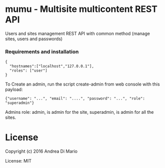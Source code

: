 # mumu - Multisite multicontent REST API

Users and sites management REST API with common method (manage sites, users and passwords)

### Requirements and installation

```
{ 
  "hostnames":["localhost","127.0.0.1"], 
  "roles": ["user"]
}
```

To Create an admin, run the script create-admin from web console with this payload:
```
{"username": "...", "email": "....", "password": "...", "role": "superadmin"}
```
Admins role: admin, is admin for the site, superadmin, is admin for all the sites.

# License

Copyright (c) 2016 Andrea Di Mario

License: MIT
